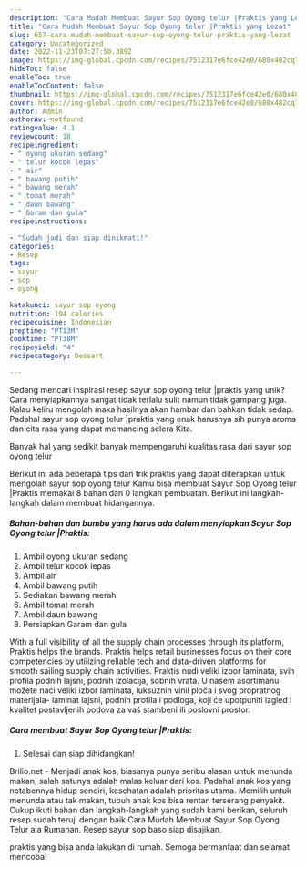 ```yaml
---
description: "Cara Mudah Membuat Sayur Sop Oyong telur |Praktis yang Lezat"
title: "Cara Mudah Membuat Sayur Sop Oyong telur |Praktis yang Lezat"
slug: 657-cara-mudah-membuat-sayur-sop-oyong-telur-praktis-yang-lezat
category: Uncategorized
date: 2022-11-23T07:27:50.389Z
image: https://img-global.cpcdn.com/recipes/7512317e6fce42e0/680x482cq70/sayur-sop-oyong-telur-praktis-foto-resep-utama.jpg
hideToc: false
enableToc: true
enableTocContent: false
thumbnail: https://img-global.cpcdn.com/recipes/7512317e6fce42e0/680x482cq70/sayur-sop-oyong-telur-praktis-foto-resep-utama.jpg
cover: https://img-global.cpcdn.com/recipes/7512317e6fce42e0/680x482cq70/sayur-sop-oyong-telur-praktis-foto-resep-utama.jpg
author: Admin
authorAv: notfound
ratingvalue: 4.1
reviewcount: 18
recipeingredient:
- " oyong ukuran sedang"
- " telur kocok lepas"
- " air"
- " bawang putih"
- " bawang merah"
- " tomat merah"
- " daun bawang"
- " Garam dan gula"
recipeinstructions:

- "Sudah jadi dan siap dinikmati!"
categories:
- Resep
tags:
- sayur
- sop
- oyong

katakunci: sayur sop oyong 
nutrition: 194 calories
recipecuisine: Indonesian
preptime: "PT13M"
cooktime: "PT38M"
recipeyield: "4"
recipecategory: Dessert

---
```





Sedang mencari inspirasi resep sayur sop oyong telur |praktis yang unik? Cara menyiapkannya sangat tidak terlalu sulit namun tidak gampang juga. Kalau keliru mengolah maka hasilnya akan hambar dan bahkan tidak sedap. Padahal sayur sop oyong telur |praktis yang enak harusnya sih punya aroma dan cita rasa yang dapat memancing selera Kita.





Banyak hal yang sedikit banyak mempengaruhi kualitas rasa dari sayur sop oyong telur 





Berikut ini ada beberapa tips dan trik praktis yang dapat diterapkan untuk mengolah sayur sop oyong telur  Kamu bisa membuat Sayur Sop Oyong telur |Praktis memakai 8 bahan dan 0 langkah pembuatan. Berikut ini langkah-langkah dalam membuat hidangannya.

<!--inarticleads1-->

##### Bahan-bahan dan bumbu yang harus ada dalam menyiapkan Sayur Sop Oyong telur |Praktis:

1. Ambil  oyong ukuran sedang
1. Ambil  telur kocok lepas
1. Ambil  air
1. Ambil  bawang putih
1. Sediakan  bawang merah
1. Ambil  tomat merah
1. Ambil  daun bawang
1. Persiapkan  Garam dan gula


With a full visibility of all the supply chain processes through its platform, Praktis helps the brands. Praktis helps retail businesses focus on their core competencies by utilizing reliable tech and data-driven platforms for smooth sailing supply chain activities. Praktis nudi veliki izbor laminata, svih profila podnih lajsni, podnih izolacija, sobnih vrata. U našem asortimanu možete naći veliki izbor laminata, luksuznih vinil ploča i svog propratnog materijala- laminat lajsni, podnih profila i podloga, koji će upotpuniti izgled i kvalitet postavljenih podova za vaš stambeni ili poslovni prostor. 

<!--inarticleads2-->

##### Cara membuat Sayur Sop Oyong telur |Praktis:


1. Selesai dan siap dihidangkan!

Brilio.net - Menjadi anak kos, biasanya punya seribu alasan untuk menunda makan, salah satunya adalah malas keluar dari kos. Padahal anak kos yang notabennya hidup sendiri, kesehatan adalah prioritas utama. Memilih untuk menunda atau tak makan, tubuh anak kos bisa rentan terserang penyakit. Cukup ikuti bahan dan langkah-langkah yang sudah kami berikan, seluruh resep sudah teruji dengan baik Cara Mudah Membuat Sayur Sop Oyong Telur ala Rumahan. Resep sayur sop baso siap disajikan. 

praktis yang bisa anda lakukan di rumah. Semoga bermanfaat dan selamat mencoba!
